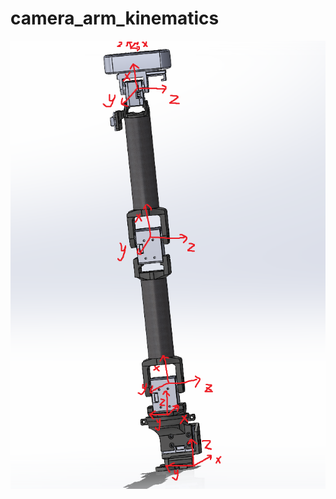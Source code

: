 # camera_arm_kinematics

![alt text](https://github.com/qaz1678249/scalar_kinematics/blob/main/camera_arm_kin/frame_def.png?raw=true)
